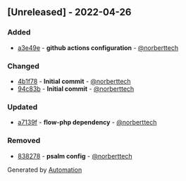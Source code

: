 ## [Unreleased] - 2022-04-26

### Added
- [a3e49e](https://github.com/flow-php/etl-adapter-amphp/commit/a3e49e82409c546ff331249d6abf9fe4749b5c71) - **github actions configuration** - [@norberttech](https://github.com/norberttech)

### Changed
- [4b1f78](https://github.com/flow-php/etl-adapter-amphp/commit/4b1f78d0d493798a47c3654edc7a5e5d1acee5d1) - **Initial commit** - [@norberttech](https://github.com/norberttech)
- [94c83b](https://github.com/flow-php/etl-adapter-amphp/commit/94c83b89837f9aa89974573f977f8237c986babd) - **Initial commit** - [@norberttech](https://github.com/norberttech)

### Updated
- [a7139f](https://github.com/flow-php/etl-adapter-amphp/commit/a7139f4037bbcc20ae9c87a1c4337ecb3899aa51) - **flow-php dependency** - [@norberttech](https://github.com/norberttech)

### Removed
- [838278](https://github.com/flow-php/etl-adapter-amphp/commit/8382789397009081a21840a1ea9fdf099bc50d58) - **psalm config** - [@norberttech](https://github.com/norberttech)

Generated by [Automation](https://github.com/aeon-php/automation)